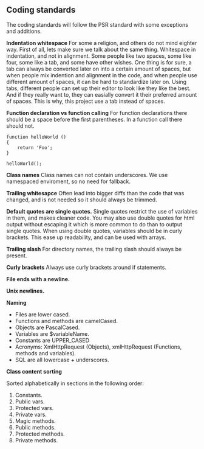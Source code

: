 Coding standards
----------------

The coding standards will follow the PSR standard with some exceptions and additions.

**Indentation whitespace**
For some a religion, and others do not mind eighter way. First of all, lets make sure we talk about the same thing. Whitespace in indentation, and not in alignment. Some people like two spaces, some like four, some like a tab, and some have other wishes. One thing is for sure, a tab can always be converted later on into a certain amount of spaces, but when people mix indention and alignment in the code, and when people use different amount of spaces, it can be hard to standardize later on. Using tabs, different people can set up their editor to look like they like the best. And if they really want to, they can easially convert it their preferred amount of spaces. This is why, this project use a tab instead of spaces.

**Function declaration vs function calling**
For function declarations there should be a space before the first parentheses. In a function call there should not.

	function helloWorld ()
	{
		return 'Foo';
	}

	helloWorld();

**Class names**
Class names can not contain underscores. We use namespaced enviroment, so no need for fallback.

**Trailing whitesapce**
Often lead into bigger diffs than the code that was changed, and is not needed so it should always be trimmed.

**Default quotes are single quotes.**
Single quotes restrict the use of variables in them, and makes cleaner code. You may also use double quotes for html output without escaping it which is more common to do than to output single quotes. When using double quotes, variables should be in curly brackets. This ease up readability, and can be used with arrays.

**Trailing slash**
For directory names, the trailing slash should always be present.

**Curly brackets**
Always use curly brackets around if statements.

**File ends with a newline.**

**Unix newlines.**

**Naming**

- Files are lower cased.
- Functions and methods are camelCased.
- Objects are PascalCased.
- Variables are $variableName.
- Constants are UPPER_CASED
- Acronyms: XmlHttpRequest (Objects), xmlHttpRequest (Functions, methods and variables).
- SQL are all lowercase + underscores.

**Class content sorting**

Sorted alphabetically in sections in the following order:

1. Constants.
2. Public vars.
3. Protected vars.
4. Private vars.
5. Magic methods.
6. Public methods.
7. Protected methods.
8. Private methods.
